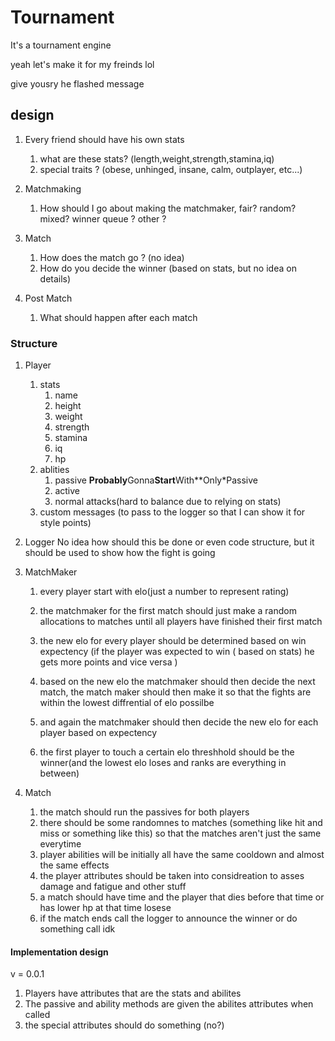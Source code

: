 # Tournament
It's a tournament engine

yeah let's make it for my freinds lol

give yousry he flashed message

## design

1. Every friend should have his own stats
    1. what are these stats? (length,weight,strength,stamina,iq)
    2. special traits ? (obese, unhinged, insane, calm, outplayer, etc...)

2. Matchmaking
    1. How should I go about making the matchmaker,
    fair? random? mixed? winner queue ? other ?

3. Match
    1. How does the match go ? (no idea)
    2. How do you decide the winner (based on stats, but no idea on details)

4. Post Match
    1. What should happen after each match

### Structure

1. Player
    1. stats
        1. name
        2. height
        3. weight
        4. strength
        5. stamina
        6. iq
        7. hp
    2. ablities
        1. passive
        **Probably**Gonna**Start**With**Only*Passive
        2. active
        3. normal attacks(hard to balance due to relying on stats)
    3. custom messages (to pass to the logger so that I can show it for style points)

2. Logger
    No idea how should this be done or even code structure,
    but it should be used to show how the fight is going

3. MatchMaker
    1. every player start with elo(just a number to represent rating)
    2. the matchmaker for the first match should just make a random
    allocations to matches until all players have finished their first match
    3. the new elo for every player should be determined based on
    win expectency (if the player was expected to win
    ( based on stats) he gets more points and vice versa )
    4. based on the new elo the matchmaker should then decide the next match,
        the match maker should then make it so that the fights are
    within the lowest diffrential of elo possilbe
    5. and again the matchmaker should then decide
    the new elo for each player based on expectency

    6. the first player to touch a certain elo threshhold should be
    the winner(and the lowest elo loses and ranks are everything in between)

4. Match
    1. the match should run the passives for both players
    2. there should be some randomnes to matches
    (something like hit and miss or something like this)
    so that the matches aren't just the same everytime
    3. player abilities will be initially all have
    the same cooldown and almost the same effects
    4. the player attributes should be taken
    into considreation to asses damage and fatigue and other stuff
    5. a match should have time and the player that
    dies before that time or has lower hp at that time losese
    6. if the match ends call the logger to
    announce the winner or do something call idk

#### Implementation design

v = 0.0.1

1. Players have attributes that are the stats and abilites
2. The passive and ability methods are given the abilites attributes when called
3. the special attributes should do something (no?)
